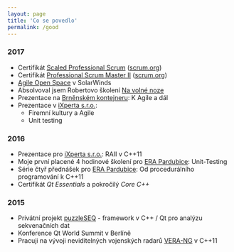 ```yaml
---
layout: page
title: 'Co se povedlo'
permalink: /good
---
```


### 2017

- Certifikát [Scaled Professional Scrum](https://www.scrum.org/certification-list) ([scrum.org](https://www.scrum.org))
- Certifikát [Professional Scrum Master II](https://www.scrum.org/certification-list) ([scrum.org](https://www.scrum.org))
- [Agile Open Space](http://www.agileopenspace.cz/) v SolarWinds
- Absolvoval jsem Robertovo školení [Na volné noze](http://navolnenoze.cz/)
- Prezentace na [Brněnském kontejneru](https://www.facebook.com/events/302801320118015/): K Agile a dál
- Prezentace v [iXperta s.r.o.](http://www.ixperta.com/):
  - Firemní kultury a Agile
  - Unit testing

### 2016

- Prezentace pro [iXperta s.r.o.](http://www.ixperta.com/): RAII v C++11
- Moje první placené 4 hodinové školení pro [ERA Pardubice](http://www.era.aero/): Unit-Testing
- Série čtyř přednášek pro [ERA Pardubice](http://www.era.aero/): Od procedurálního programování k C++11
- Certifikát *Qt Essentials* a pokročilý *Core C++*

### 2015

- Privátní projekt [puzzleSEQ](https://github.com/puzzleSEQ) - framework v C++ / Qt pro analýzu sekvenačních dat
- Konference Qt World Summit v Berlíně
- Pracuji na vývoji neviditelných vojenských radarů [VERA-NG](https://cs.wikipedia.org/wiki/Pasivn%C3%AD_radiolok%C3%A1tor_V%C4%9Bra) v C++11
